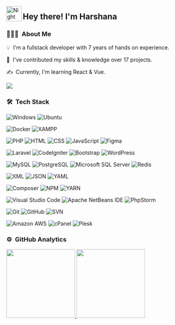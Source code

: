 <!--![Aditya Vikram Singh Banner](https://raw.githubusercontent.com/AVS1508/AVS1508/master/assets/Aditya%20Vikram%20Singh%20Banner.jpg)-->

<img alt="Night Coding" src="./assets/Hand%20Wave.gif" width='40' align="left"/><h2>Hey there! I'm Harshana</h2>

<!-- ## 👋 &nbsp;Hey there! I'm Aditya -->

### 👨🏻‍💻 &nbsp;About Me

💡 &nbsp;I'm a fullstack developer with 7 years of hands on experience. 
<!--🎓 &nbsp;I'm currently studying Computer Science and Mathematics at the University of Massachusetts Amherst.\ -->
🌱 &nbsp;I've contributed my skills & knowledge over 17 projects. 
<!--which are using in Australia, New Zealand & Sri Lanka.-->
✍️ &nbsp;Currently, I'm learning React & Vue.
<!--💬 &nbsp;Feel free to reach out to me for pro bono consulting and volunteering, or just for some interesting discussion.\
✉️ &nbsp;You can shoot me an email at avsingh@umass.edu! I'll try to respond as soon as I can.\
📄 &nbsp;Please have a look at my [Résumé](https://www.adityavsingh.com/resume.html) for more details about me. I'm open to feedback and suggestions! -->

![](https://komarev.com/ghpvc/?username=harshanajayarathna&color=blue)

### 🛠 &nbsp;Tech Stack

![Windows](https://img.shields.io/badge/-Windows-05122A?style=flat&logo=Windows)
![Ubuntu](https://img.shields.io/badge/-Ubuntu-05122A?style=flat&logo=ubuntu)

![Docker](https://img.shields.io/badge/-Docker-05122A?style=flat&logo=docker)
![XAMPP](https://img.shields.io/badge/-XAMPP-05122A?style=flat&logo=xampp)
<!--![WAMP](https://img.shields.io/badge/-WAMP-05122A?style=flat&logo=wamp)-->

![PHP](https://img.shields.io/badge/-PHP-05122A?style=flat&logo=PHP)
![HTML](https://img.shields.io/badge/-HTML-05122A?style=flat&logo=HTML5)
![CSS](https://img.shields.io/badge/-CSS-05122A?style=flat&logo=CSS3)
![JavaScript](https://img.shields.io/badge/-JavaScript-05122A?style=flat&logo=javascript)
![Figma](https://img.shields.io/badge/-Figma-05122A?style=flat&logo=figma)

![Laravel](https://img.shields.io/badge/-Laravel-05122A?style=flat&logo=laravel)
![CodeIgniter](https://img.shields.io/badge/-CodeIgniter-05122A?style=flat&logo=codeIgniter)
![Bootstrap](https://img.shields.io/badge/-Bootstrap-05122A?style=flat&logo=bootstrap)
![WordPress](https://img.shields.io/badge/-WordPress-05122A?style=flat&logo=wordpress)
<!--![WordPress](https://img.shields.io/badge/-WordPress-05122A?style=flat&logo=wordpress)-->

![MySQL](https://img.shields.io/badge/-MySQL-05122A?style=flat&logo=mysql)
![PostgreSQL](https://img.shields.io/badge/-PostgreSQL-05122A?style=flat&logo=postgresql)
![Microsoft SQL Server](https://img.shields.io/badge/-Microsoft%20SQL%20Server-05122A?style=flat&logo=microsoftsqlserver)
![Redis](https://img.shields.io/badge/-Redis-05122A?style=flat&logo=redis)

![XML](https://img.shields.io/badge/-XML-05122A?style=flat&logo=xml)
![JSON](https://img.shields.io/badge/-JSON-05122A?style=flat&logo=json)
![YAML](https://img.shields.io/badge/-YAML-05122A?style=flat&logo=yaml)

![Composer](https://img.shields.io/badge/-Composer-05122A?style=flat&logo=laravel)
![NPM](https://img.shields.io/badge/-npm-05122A?style=flat&logo=npm)
![YARN](https://img.shields.io/badge/-Yarn-05122A?style=flat&logo=yarn)

![Visual Studio Code](https://img.shields.io/badge/-Visual%20Studio%20Code-05122A?style=flat&logo=visual-studio-code)
![Apache NetBeans IDE](https://img.shields.io/badge/-Apache%20NetBeans%20IDE-05122A?style=flat&logo=apachenetbeanside)
![PhpStorm](https://img.shields.io/badge/-PhpStorm-05122A?style=flat&logo=phpstorm)

![Git](https://img.shields.io/badge/-Git-05122A?style=flat&logo=git)
![GitHub](https://img.shields.io/badge/-GitHub-05122A?style=flat&logo=github)
![SVN](https://img.shields.io/badge/-SVN-05122A?style=flat&logo=svn)

![Amazon AWS](https://img.shields.io/badge/-Amazon%20AWS-05122A?style=flat&logo=amazonawsl)
![cPanel](https://img.shields.io/badge/-cPanel-05122A?style=flat&logo=cpanel)
![Plesk](https://img.shields.io/badge/-Plesk-05122A?style=flat&logo=plesk)


### ⚙️ &nbsp;GitHub Analytics

<!-- <p align="center"> -->
<a href="https://github.com/harshanajayarathna">
  <img height="180em" src="https://github-readme-stats-eight-theta.vercel.app/api?username=harshanajayarathna&show_icons=true&theme=algolia&include_all_commits=true&count_private=true"/>
  <img height="180em" src="https://github-readme-stats-eight-theta.vercel.app/api/top-langs/?username=harshanajayarathna&layout=compact&langs_count=8&theme=algolia"/>
</a>
<!-- </p>-->
<!--
### 🤝🏻 &nbsp;Connect with Me

<p align="center">
<a href="https://www.adityavsingh.com"><img src="https://img.shields.io/badge/-adityavsingh.com-3423A6?style=flat&logo=Google-Chrome&logoColor=white"/></a>
<a href="https://linkedin.com/in/AVS1508"><img src="https://img.shields.io/badge/-Aditya%20Vikram%20Singh-0077B5?style=flat&logo=Linkedin&logoColor=white"/></a>
<a href="mailto:avsingh@umass.edu"><img src="https://img.shields.io/badge/-avsingh@umass.edu-D14836?style=flat&logo=Gmail&logoColor=white"/></a>
<a href="https://instagram.com/adityavs_"><img src="https://img.shields.io/badge/-@adityavs__-E4405F?style=flat&logo=Instagram&logoColor=white"/></a>
<a href="https://facebook.com/AVS1508"><img src="https://img.shields.io/badge/-@AVS1508-1877F2?style=flat&logo=Facebook&logoColor=white"/></a>
<a href="https://www.pinterest.ca/AVS1508"><img src="https://img.shields.io/badge/-@AVS1508-BD081C?style=flat&logo=Pinterest&logoColor=white"/></a>
<a href="https://www.behance.net/AVS1508"><img src="https://img.shields.io/badge/-@AVS1508-1769FF?style=flat&logo=Behance&logoColor=white"/></a>
</p>  -->
